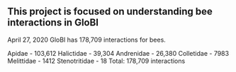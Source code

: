 ## This project is focused on understanding bee interactions in GloBI

April 27, 2020 GloBI has 178,709 interactions for bees.

Apidae - 103,612
Halictidae - 39,304
Andrenidae - 26,380
Colletidae - 7983
Melittidae - 1412
Stenotritidae - 18
Total: 178,709 interactions